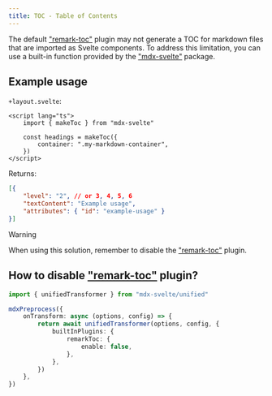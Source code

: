 ```yaml
---
title: TOC - Table of Contents
---
```


The default ["remark-toc"](https://npmjs.com/package/remark-toc) plugin may not generate a TOC for markdown files that are imported as Svelte components. To address this limitation, you can use a built-in function provided by the ["mdx-svelte"](https://github.com/babakfp/mdx-svelte) package.

## Example usage

`+layout.svelte`:

```svelte
<script lang="ts">
    import { makeToc } from "mdx-svelte"

    const headings = makeToc({
        container: ".my-markdown-container",
    })
</script>
```

Returns:

<!-- prettier-ignore -->
```json
[{
    "level": "2", // or 3, 4, 5, 6
    "textContent": "Example usage",
    "attributes": { "id": "example-usage" }
}]
```

> [!WARNING]
> When using this solution, remember to disable the ["remark-toc"](https://npmjs.com/package/remark-toc) plugin.

## How to disable ["remark-toc"](https://npmjs.com/package/remark-toc) plugin?

```ts
import { unifiedTransformer } from "mdx-svelte/unified"

mdxPreprocess({
    onTransform: async (options, config) => {
        return await unifiedTransformer(options, config, {
            builtInPlugins: {
                remarkToc: {
                    enable: false,
                },
            },
        })
    },
})
```
